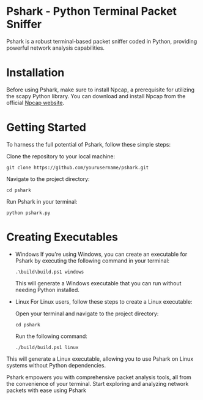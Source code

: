 # Pshark - Python Terminal Packet Sniffer
Pshark is a robust terminal-based packet sniffer coded in Python, providing powerful network analysis capabilities.

# Installation
Before using Pshark, make sure to install Npcap, a prerequisite for utilizing the scapy Python library. You can download and install Npcap from the official [Npcap website](https://npcap.com/).

# Getting Started
To harness the full potential of Pshark, follow these simple steps:

Clone the repository to your local machine:

```
git clone https://github.com/yourusername/pshark.git
```
Navigate to the project directory:

```
cd pshark
```
Run Pshark in your terminal:

```
python pshark.py
```

# Creating Executables
- Windows
  If you're using Windows, you can create an executable for Pshark by executing the following command in your terminal:
  ```
  .\build\build.ps1 windows
  ```
  This will generate a Windows executable that you can run without needing Python installed.

- Linux
  For Linux users, follow these steps to create a Linux executable:

  Open your terminal and navigate to the project directory:
  ```
  cd pshark
  ```
  Run the following command:

  ```
  ./build/build.ps1 linux
  ```
This will generate a Linux executable, allowing you to use Pshark on Linux systems without Python dependencies.

Pshark empowers you with comprehensive packet analysis tools, all from the convenience of your terminal. Start exploring and analyzing network packets with ease using Pshark
